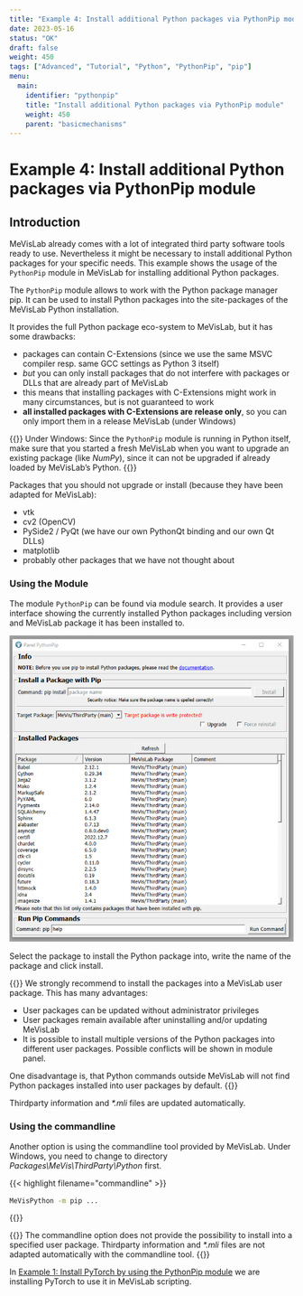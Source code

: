 ```yaml
---
title: "Example 4: Install additional Python packages via PythonPip module"
date: 2023-05-16
status: "OK"
draft: false
weight: 450
tags: ["Advanced", "Tutorial", "Python", "PythonPip", "pip"]
menu: 
  main:
    identifier: "pythonpip"
    title: "Install additional Python packages via PythonPip module"
    weight: 450
    parent: "basicmechanisms"
---
```

# Example 4: Install additional Python packages via PythonPip module
## Introduction
MeVisLab already comes with a lot of integrated third party software tools ready to use. Nevertheless it might be necessary to install additional Python packages for your specific needs. This example shows the usage of the `PythonPip` module in MeVisLab for installing additional Python packages.

The `PythonPip` module allows to work with the Python package manager pip. It can be used to install Python packages into the site-packages of the MeVisLab Python installation.

It provides the full Python package eco-system to MeVisLab, but it has some drawbacks:

* packages can contain C-Extensions (since we use the same MSVC compiler resp. same GCC settings as Python 3 itself)
* *but* you can only install packages that do not interfere with packages or DLLs that are already part of MeVisLab
* this means that installing packages with C-Extensions might work in many circumstances, but is not guaranteed to work
* **all installed packages with C-Extensions are release only**, so you can only import them in a release MeVisLab (under Windows)

{{<alert class="info" caption="Attention">}}
Under Windows: Since the `PythonPip` module is running in Python itself, make sure that you started a fresh MeVisLab when you want to upgrade an existing package (like *NumPy*), since it can not be upgraded if already loaded by MeVisLab’s Python.
{{</alert>}}

Packages that you should not upgrade or install (because they have been adapted for MeVisLab):
* vtk
* cv2 (OpenCV)
* PySide2 / PyQt (we have our own PythonQt binding and our own Qt DLLs)
* matplotlib
* probably other packages that we have not thought about

### Using the Module
The module `PythonPip` can be found via module search. It provides a user interface showing the currently installed Python packages including version and MeVisLab package it has been installed to.

![PythonPip interface](/images/tutorials/thirdparty/pytorch_example1_2.png "PythonPip interface")

Select the package to install the Python package into, write the name of the package and click install.

{{<alert class="info" caption="Attention">}}
We strongly recommend to install the packages into a MeVisLab user package. This has many advantages:
* User packages can be updated without administrator privileges
* User packages remain available after uninstalling and/or updating MeVisLab
* It is possible to install multiple versions of the Python packages into different user packages. Possible conflicts will be shown in module panel.

One disadvantage is, that Python commands outside MeVisLab will not find Python packages installed into user packages by default.
{{</alert>}}

Thirdparty information and *\*.mli* files are updated automatically.

### Using the commandline
Another option is using the commandline tool provided by MeVisLab. Under Windows, you need to change to directory *Packages\MeVis\ThirdParty\Python* first.

{{< highlight filename="commandline" >}}
```cmd
MeVisPython -m pip ...
```
{{</highlight>}}

{{<alert class="info" caption="Attention">}}
The commandline option does not provide the possibility to install into a specified user package. Thirdparty information and *\*.mli* files are not adapted automatically with the commandline tool.
{{</alert>}}

In [Example 1: Install PyTorch by using the PythonPip module](/tutorials/thirdparty/pytorch/pytorchexample1/) we are installing PyTorch to use it in MeVisLab scripting.
